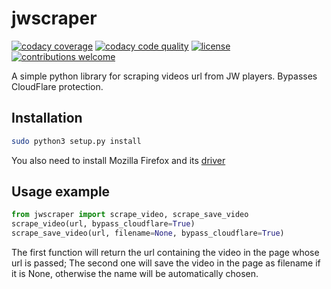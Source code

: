# jwscraper
[![codacy coverage](https://img.shields.io/codacy/coverage/16029fd078e1491d98db2272cdc1d9b0.svg)]()
[![codacy code quality](https://img.shields.io/codacy/grade/16029fd078e1491d98db2272cdc1d9b0.svg)]()
[![license](https://img.shields.io/github/license/morpheusthewhite/jwscraper.svg)](https://github.com/morpheusthewhite/jwscraper/blob/master/LICENSE)
[![contributions welcome](https://img.shields.io/badge/contributions-welcome-brightgreen.svg?style=flat)](https://github.com/morpheusthewhite/jwscraper/issues)

A simple python library for scraping videos url from JW players. Bypasses CloudFlare protection.

## Installation

```bash
sudo python3 setup.py install
```
You also need to install Mozilla Firefox and its [driver](https://github.com/mozilla/geckodriver/releases)

## Usage example

```python
from jwscraper import scrape_video, scrape_save_video
scrape_video(url, bypass_cloudflare=True)
scrape_save_video(url, filename=None, bypass_cloudflare=True)
```

The first function will return the url containing the video in the page whose url is passed;
The second one will save the video in the page as filename if it is None, otherwise the name will be automatically chosen.
